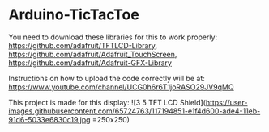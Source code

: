# Arduino-TicTacToe

You need to download these libraries for this to work properly: https://github.com/adafruit/TFTLCD-Library, https://github.com/adafruit/Adafruit_TouchScreen, https://github.com/adafruit/Adafruit-GFX-Library


Instructions on how to upload the code correctly will be at: https://www.youtube.com/channel/UCG0h6r6T1joRASO29JV9qMQ

This project is made for this display:
![3 5 TFT LCD Shield](https://user-images.githubusercontent.com/65724763/117194851-e1f4d600-ade4-11eb-91d6-5033e6830c19.jpg =250x250)
